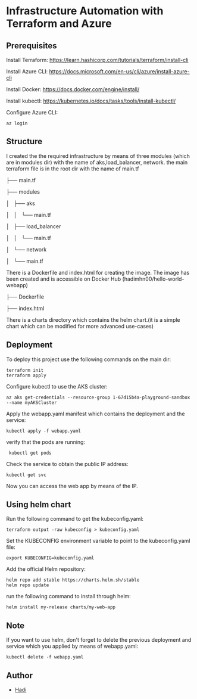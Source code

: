 
# Infrastructure Automation with Terraform and Azure

## Prerequisites

Install Terraform: https://learn.hashicorp.com/tutorials/terraform/install-cli

Install Azure CLI: https://docs.microsoft.com/en-us/cli/azure/install-azure-cli

Install Docker: https://docs.docker.com/engine/install/

Install kubectl: https://kubernetes.io/docs/tasks/tools/install-kubectl/

Configure Azure CLI:

```
az login
```

## Structure

I created the the required infrastructure by means of three modules (which are in modules dir) with the name of aks,load_balancer, network. the main terraform file is in the root dir with the name of main.tf

├── main.tf

├── modules

│   ├── aks

│   │   └── main.tf

│   ├── load_balancer

│   │   └── main.tf

│   └── network

│       └── main.tf


There is a Dockerfile and index.html for creating the image. The image has been created and is accessible on Docker Hub (hadimhn00/hello-world-webapp)

├── Dockerfile

├── index.html

There is a charts directory which contains the helm chart.(it is a simple chart which can be modified for more advanced use-cases)


## Deployment

To deploy this project use the following commands on the main dir:

```
terraform init
terraform apply
```

Configure kubectl to use the AKS cluster:

```
az aks get-credentials --resource-group 1-67d15b4a-playground-sandbox --name myAKSCluster

```
 
 
Apply the webapp.yaml manifest which contains the deployment and the service: 
 ```
kubectl apply -f webapp.yaml
```


verify that the pods are running:
```
 kubectl get pods
```

Check the service to obtain the public IP address:

```
kubectl get svc
```

Now you can access the web app by means of the IP.


## Using helm chart

Run the following command to get the kubeconfig.yaml:

```
terraform output -raw kubeconfig > kubeconfig.yaml

```

Set the KUBECONFIG environment variable to point to the kubeconfig.yaml file:

```
export KUBECONFIG=kubeconfig.yaml
```

Add the official Helm repository:

```
helm repo add stable https://charts.helm.sh/stable
helm repo update
```

run the following command to install through helm:
```
helm install my-release charts/my-web-app
```



## Note

If you want to use helm, don't forget to delete the previous deployment and service which you applied by means of webapp.yaml:

 ```
kubectl delete -f webapp.yaml
```

## Author

- [Hadi](hadi.mhn00@gmail.com)

